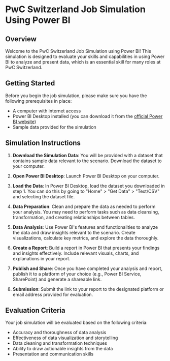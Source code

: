 # PwC Switzerland Job Simulation Using Power BI

## Overview

Welcome to the PwC Switzerland Job Simulation using Power BI! This simulation is designed to evaluate your skills and capabilities in using Power BI to analyze and present data, which is an essential skill for many roles at PwC Switzerland.

## Getting Started

Before you begin the job simulation, please make sure you have the following prerequisites in place:

- A computer with internet access
- Power BI Desktop installed (you can download it from the [official Power BI website](https://powerbi.microsoft.com/en-us/desktop/))
- Sample data provided for the simulation

## Simulation Instructions

1. **Download the Simulation Data**: You will be provided with a dataset that contains sample data relevant to the scenario. Download the dataset to your computer.

2. **Open Power BI Desktop**: Launch Power BI Desktop on your computer.

3. **Load the Data**: In Power BI Desktop, load the dataset you downloaded in step 1. You can do this by going to "Home" > "Get Data" > "Text/CSV" and selecting the dataset file.

4. **Data Preparation**: Clean and prepare the data as needed to perform your analysis. You may need to perform tasks such as data cleansing, transformation, and creating relationships between tables.

5. **Data Analysis**: Use Power BI's features and functionalities to analyze the data and draw insights relevant to the scenario. Create visualizations, calculate key metrics, and explore the data thoroughly.

6. **Create a Report**: Build a report in Power BI that presents your findings and insights effectively. Include relevant visuals, charts, and explanations in your report.

7. **Publish and Share**: Once you have completed your analysis and report, publish it to a platform of your choice (e.g., Power BI Service, SharePoint) and generate a shareable link.

8. **Submission**: Submit the link to your report to the designated platform or email address provided for evaluation.

## Evaluation Criteria

Your job simulation will be evaluated based on the following criteria:

- Accuracy and thoroughness of data analysis
- Effectiveness of data visualization and storytelling
- Data cleaning and transformation techniques
- Ability to draw actionable insights from the data
- Presentation and communication skills
